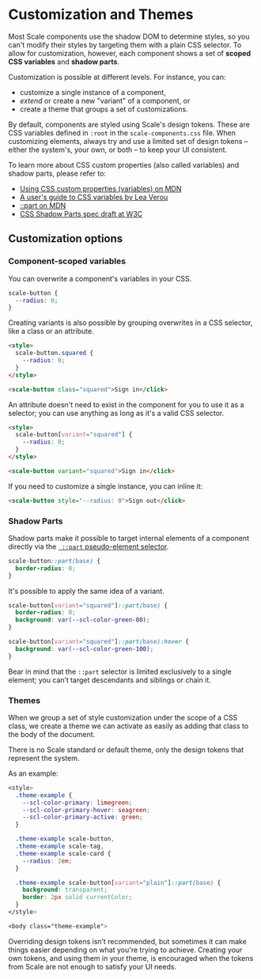 # Customization and Themes  

Most Scale components use the shadow DOM to determine styles, so you can't modify their styles by targeting them with a plain CSS selector. To allow for customization, however, each component shows a set of **scoped CSS variables** and **shadow parts**.

Customization is possible at different levels. For instance, you can:

- customize a single instance of a component,
- *extend* or create a new "variant" of a component, or
- create a theme that groups a set of customizations.

By default, components are styled using Scale's design tokens. These are CSS variables defined in `:root` in the `scale-components.css` file. When customizing elements, always try and use a limited set of design tokens – either the system's, your own, or both – to keep your UI consistent.

To learn more about CSS custom properties (also called variables) and shadow parts, please refer to:

- [Using CSS custom properties (variables) on MDN](https://developer.mozilla.org/en-US/docs/Web/CSS/Using_CSS_custom_properties)
- [A user's guide to CSS variables by Lea Verou](https://increment.com/frontend/a-users-guide-to-css-variables/)
- [::part on MDN](https://developer.mozilla.org/en-US/docs/Web/CSS/::part)
- [CSS Shadow Parts spec draft at W3C](https://drafts.csswg.org/css-shadow-parts-1/#part)

## Customization options

### Component-scoped variables

You can overwrite a component's variables in your CSS.

```css
scale-button {
  --radius: 0;
}
```

Creating variants is also possible by grouping overwrites in a CSS selector, like a class or an attribute.

```html
<style>
  scale-button.squared {
    --radius: 0;
  }
</style>

<scale-button class="squared">Sign in</click>
```

An attribute doesn't need to exist in the component for you to use it as a selector; you can use anything as long as it's a valid CSS selector.

```html
<style>
  scale-button[variant="squared"] {
    --radius: 0;
  }
</style>

<scale-button variant="squared">Sign in</click>
```

If you need to customize a single instance, you can inline it:

```html
<scale-button style="--radius: 0">Sign out</click>
```

### Shadow Parts

Shadow parts make it possible to target internal elements of a component directly via the [` ::part` pseudo-element selector](https://developer.mozilla.org/en-US/docs/Web/CSS/::part).

```css
scale-button::part(base) {
  border-radius: 0;
}
```

It's possible to apply the same idea of a variant.

```css
scale-button[variant="squared"]::part(base) {
  border-radius: 0;
  background: var(--scl-color-green-80);
}

scale-button[variant="squared"]::part(base):hover {
  background: var(--scl-color-green-100);
}
```

Bear in mind that the `::part` selector is limited exclusively to a single element; you can’t target descendants and siblings or chain it.

### Themes

When we group a set of style customization under the scope of a CSS class, we create a theme we can activate as easily as adding that class to the body of the document.

There is no Scale standard or default theme, only the design tokens that represent the system.

As an example:

```css
<style>
  .theme-example {
    --scl-color-primary: limegreen;
    --scl-color-primary-hover: seagreen;
    --scl-color-primary-active: green;
  }

  .theme-example scale-button,
  .theme-example scale-tag,
  .theme-example scale-card {
    --radius: 2em;
  }

  .theme-example scale-button[variant="plain"]::part(base) {
    background: transparent;
    border: 2px solid currentColor;
  }
</style>

<body class="theme-example">
```

Overriding design tokens isn’t recommended, but sometimes it can make things easier depending on what you're trying to achieve. Creating your own tokens, and using them in your theme, is encouraged when the tokens from Scale are not enough to satisfy your UI needs.
